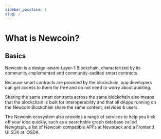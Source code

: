 ```yaml
---
sidebar_position: 1
slug: /
---
```


# What is Newcoin?


## Basics

Newcoin is a design-aware Layer-1 Blockchain, characterized by its community-implemented and community-audited smart contracts. 

Because smart contracts are provided by the blockchain, app developers can get access to them for free and do not need to worry about auditing. 

Sharing the same smart contracts across the same blockchain also means that the blockchain is built for interoperability and that all dApps running on the Newcoin Blockchain share the same content, services & users.

The Newcoin ecosystem also provides a range of services to help you kick off your idea quickly, such as a searchable graph database called Newgraph, a list of Newcoin compatible API's at Newstack and a Frontend UI SDK at IOSDK.
